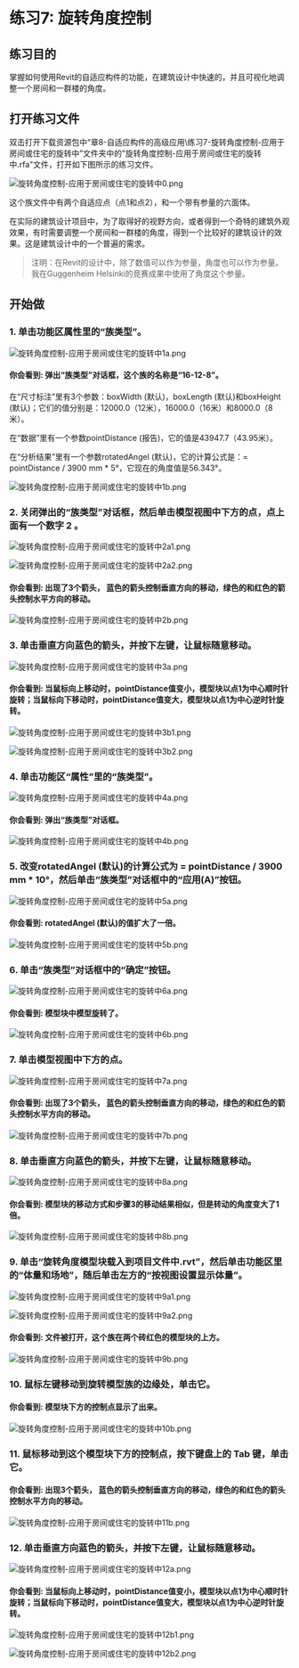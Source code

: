 # 练习7: 旋转角度控制

## 练习目的

掌握如何使用Revit的自适应构件的功能，在建筑设计中快速的，并且可视化地调整一个房间和一群楼的角度。


## 打开练习文件

双击打开下载资源包中“章8-自适应构件的高级应用\练习7-旋转角度控制-应用于房间或住宅的旋转中”文件夹中的"旋转角度控制-应用于房间或住宅的旋转中.rfa"文件，打开如下图所示的练习文件。

![旋转角度控制-应用于房间或住宅的旋转中0.png](/images/旋转角度控制-应用于房间或住宅的旋转中/旋转角度控制-应用于房间或住宅的旋转中0.png)

这个族文件中有两个自适应点（点1和点2），和一个带有参量的六面体。

在实际的建筑设计项目中，为了取得好的视野方向，或者得到一个奇特的建筑外观效果，有时需要调整一个房间和一群楼的角度，得到一个比较好的建筑设计的效果。这是建筑设计中的一个普遍的需求。

> 注明：在Revit的设计中，除了数值可以作为参量，角度也可以作为参量。我在Guggenheim Helsinki的竞赛成果中使用了角度这个参量。

## 开始做

### 1. 单击功能区属性里的“族类型”。

![旋转角度控制-应用于房间或住宅的旋转中1a.png](/images/旋转角度控制-应用于房间或住宅的旋转中/旋转角度控制-应用于房间或住宅的旋转中1a.png)

#### 你会看到: 弹出“族类型”对话框，这个族的名称是“16-12-8”。

在“尺寸标注”里有3个参数：boxWidth (默认)，boxLength (默认)和boxHeight (默认)；它们的值分别是：12000.0（12米），16000.0（16米）和8000.0（8米）。

在“数据”里有一个参数pointDistance (报告)，它的值是43947.7（43.95米）。

在“分析结果”里有一个参数rotatedAngel (默认)，它的计算公式是：= pointDistance / 3900 mm * 5°，它现在的角度值是56.343°。

![旋转角度控制-应用于房间或住宅的旋转中1b.png](/images/旋转角度控制-应用于房间或住宅的旋转中/旋转角度控制-应用于房间或住宅的旋转中1b.png)

### 2. 关闭弹出的“族类型”对话框，然后单击模型视图中下方的点，点上面有一个数字 2 。

![旋转角度控制-应用于房间或住宅的旋转中2a1.png](/images/旋转角度控制-应用于房间或住宅的旋转中/旋转角度控制-应用于房间或住宅的旋转中2a1.png)

![旋转角度控制-应用于房间或住宅的旋转中2a2.png](/images/旋转角度控制-应用于房间或住宅的旋转中/旋转角度控制-应用于房间或住宅的旋转中2a2.png)

#### 你会看到: 出现了3个箭头， 蓝色的箭头控制垂直方向的移动，绿色的和红色的箭头控制水平方向的移动。

![旋转角度控制-应用于房间或住宅的旋转中2b.png](/images/旋转角度控制-应用于房间或住宅的旋转中/旋转角度控制-应用于房间或住宅的旋转中2b.png)

### 3. 单击垂直方向蓝色的箭头，并按下左键，让鼠标随意移动。

![旋转角度控制-应用于房间或住宅的旋转中3a.png](/images/旋转角度控制-应用于房间或住宅的旋转中/旋转角度控制-应用于房间或住宅的旋转中3a.png)

#### 你会看到: 当鼠标向上移动时，pointDistance值变小，模型块以点1为中心顺时针旋转；当鼠标向下移动时，pointDistance值变大，模型块以点1为中心逆时针旋转。

![旋转角度控制-应用于房间或住宅的旋转中3b1.png](/images/旋转角度控制-应用于房间或住宅的旋转中/旋转角度控制-应用于房间或住宅的旋转中3b1.png)

![旋转角度控制-应用于房间或住宅的旋转中3b2.png](/images/旋转角度控制-应用于房间或住宅的旋转中/旋转角度控制-应用于房间或住宅的旋转中3b2.png)

### 4. 单击功能区“属性”里的“族类型”。

![旋转角度控制-应用于房间或住宅的旋转中4a.png](/images/旋转角度控制-应用于房间或住宅的旋转中/旋转角度控制-应用于房间或住宅的旋转中4a.png)

#### 你会看到: 弹出“族类型”对话框。

![旋转角度控制-应用于房间或住宅的旋转中4b.png](/images/旋转角度控制-应用于房间或住宅的旋转中/旋转角度控制-应用于房间或住宅的旋转中4b.png)

### 5. 改变rotatedAngel (默认)的计算公式为 = pointDistance / 3900 mm * 10°，然后单击“族类型”对话框中的“应用(A)”按钮。

![旋转角度控制-应用于房间或住宅的旋转中5a.png](/images/旋转角度控制-应用于房间或住宅的旋转中/旋转角度控制-应用于房间或住宅的旋转中5a.png)

#### 你会看到: rotatedAngel (默认)的值扩大了一倍。 

![旋转角度控制-应用于房间或住宅的旋转中5b.png](/images/旋转角度控制-应用于房间或住宅的旋转中/旋转角度控制-应用于房间或住宅的旋转中5b.png)

### 6. 单击“族类型”对话框中的“确定”按钮。

![旋转角度控制-应用于房间或住宅的旋转中6a.png](/images/旋转角度控制-应用于房间或住宅的旋转中/旋转角度控制-应用于房间或住宅的旋转中6a.png)

#### 你会看到: 模型块中模型旋转了。

![旋转角度控制-应用于房间或住宅的旋转中6b.png](/images/旋转角度控制-应用于房间或住宅的旋转中/旋转角度控制-应用于房间或住宅的旋转中6b.png)

### 7. 单击模型视图中下方的点。

![旋转角度控制-应用于房间或住宅的旋转中7a.png](/images/旋转角度控制-应用于房间或住宅的旋转中/旋转角度控制-应用于房间或住宅的旋转中7a.png)

#### 你会看到: 出现了3个箭头， 蓝色的箭头控制垂直方向的移动，绿色的和红色的箭头控制水平方向的移动。

![旋转角度控制-应用于房间或住宅的旋转中7b.png](/images/旋转角度控制-应用于房间或住宅的旋转中/旋转角度控制-应用于房间或住宅的旋转中7b.png)

### 8. 单击垂直方向蓝色的箭头，并按下左键，让鼠标随意移动。

![旋转角度控制-应用于房间或住宅的旋转中8a.png](/images/旋转角度控制-应用于房间或住宅的旋转中/旋转角度控制-应用于房间或住宅的旋转中8a.png)

#### 你会看到: 模型块的移动方式和步骤3的移动结果相似，但是转动的角度变大了1倍。

![旋转角度控制-应用于房间或住宅的旋转中8b.png](/images/旋转角度控制-应用于房间或住宅的旋转中/旋转角度控制-应用于房间或住宅的旋转中8b.png)

### 9. 单击“旋转角度模型块载入到项目文件中.rvt”，然后单击功能区里的“体量和场地”，随后单击左方的“按视图设置显示体量”。

![旋转角度控制-应用于房间或住宅的旋转中9a1.png](/images/旋转角度控制-应用于房间或住宅的旋转中/旋转角度控制-应用于房间或住宅的旋转中9a1.png)

![旋转角度控制-应用于房间或住宅的旋转中9a2.png](/images/旋转角度控制-应用于房间或住宅的旋转中/旋转角度控制-应用于房间或住宅的旋转中9a2.png)

#### 你会看到: 文件被打开，这个族在两个砖红色的模型块的上方。

![旋转角度控制-应用于房间或住宅的旋转中9b.png](/images/旋转角度控制-应用于房间或住宅的旋转中/旋转角度控制-应用于房间或住宅的旋转中9b.png)

### 10. 鼠标左键移动到旋转模型族的边缘处，单击它。

#### 你会看到: 模型块下方的控制点显示了出来。

![旋转角度控制-应用于房间或住宅的旋转中10b.png](/images/旋转角度控制-应用于房间或住宅的旋转中/旋转角度控制-应用于房间或住宅的旋转中10b.png)

### 11. 鼠标移动到这个模型块下方的控制点，按下键盘上的 Tab 键，单击它。

#### 你会看到: 出现3个箭头， 蓝色的箭头控制垂直方向的移动，绿色的和红色的箭头控制水平方向的移动。

![旋转角度控制-应用于房间或住宅的旋转中11b.png](/images/旋转角度控制-应用于房间或住宅的旋转中/旋转角度控制-应用于房间或住宅的旋转中11b.png)

### 12. 单击垂直方向蓝色的箭头，并按下左键，让鼠标随意移动。

![旋转角度控制-应用于房间或住宅的旋转中12a.png](/images/旋转角度控制-应用于房间或住宅的旋转中/旋转角度控制-应用于房间或住宅的旋转中12a.png)

#### 你会看到: 当鼠标向上移动时，pointDistance值变小，模型块以点1为中心顺时针旋转；当鼠标向下移动时，pointDistance值变大，模型块以点1为中心逆时针旋转。

![旋转角度控制-应用于房间或住宅的旋转中12b1.png](/images/旋转角度控制-应用于房间或住宅的旋转中/旋转角度控制-应用于房间或住宅的旋转中12b1.png)

![旋转角度控制-应用于房间或住宅的旋转中12b2.png](/images/旋转角度控制-应用于房间或住宅的旋转中/旋转角度控制-应用于房间或住宅的旋转中12b2.png)